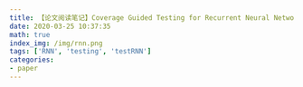 ```yaml
---
title: 【论文阅读笔记】Coverage Guided Testing for Recurrent Neural Networks 
date: 2020-03-25 10:37:35
math: true
index_img: /img/rnn.png
tags: ['RNN', 'testing', 'testRNN']
categories: 
- paper
---
```


<!--more--->
